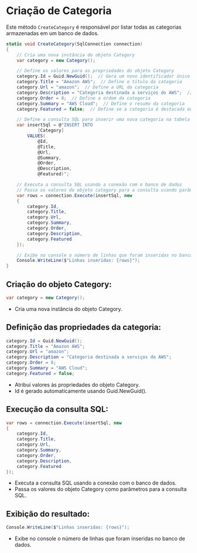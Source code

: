 # Criação de Categoria

Este método `CreateCategory` é responsável por listar todas as categorias armazenadas em um banco de dados.

```csharp
static void CreateCategory(SqlConnection connection)
{
    // Cria uma nova instância do objeto Category
    var category = new Category();

    // Define os valores para as propriedades do objeto Category
    category.Id = Guid.NewGuid();  // Gera um novo identificador único para a categoria
    category.Title = "Amazon AWS";  // Define o título da categoria
    category.Url = "amazon";  // Define a URL da categoria
    category.Description = "Categoria destinada a serviços do AWS";  // Define a descrição da categoria
    category.Order = 8;  // Define a ordem da categoria
    category.Summary = "AWS Cloud";  // Define o resumo da categoria
    category.Featured = false;  // Define se a categoria é destacada ou não

    // Define a consulta SQL para inserir uma nova categoria na tabela 'Category'
    var insertSql = @"INSERT INTO 
            [Category] 
        VALUES(
            @Id,
            @Title,
            @Url,
            @Summary,
            @Order,
            @Description,
            @Featured)";

    // Executa a consulta SQL usando a conexão com o banco de dados
    // Passa os valores do objeto category para a consulta usando parâmetros
    var rows = connection.Execute(insertSql, new
    {
        category.Id,
        category.Title,
        category.Url,
        category.Summary,
        category.Order,
        category.Description,
        category.Featured
    });

    // Exibe no console o número de linhas que foram inseridas no banco de dados
    Console.WriteLine($"Linhas inseridas: {rows}");
}

````
## Criação do objeto Category:

```csharp
var category = new Category();
````
- Cria uma nova instância do objeto Category.


## Definição das propriedades da categoria:

```csharp
category.Id = Guid.NewGuid();
category.Title = "Amazon AWS";
category.Url = "amazon";
category.Description = "Categoria destinada a serviços do AWS";
category.Order = 8;
category.Summary = "AWS Cloud";
category.Featured = false;
````
- Atribui valores às propriedades do objeto Category.
- Id é gerado automaticamente usando Guid.NewGuid().

## Execução da consulta SQL:
```csharp
var rows = connection.Execute(insertSql, new
{
    category.Id,
    category.Title,
    category.Url,
    category.Summary,
    category.Order,
    category.Description,
    category.Featured
});
````
- Executa a consulta SQL usando a conexão com o banco de dados.
- Passa os valores do objeto Category como parâmetros para a consulta SQL.

## Exibição do resultado:

```csharp
Console.WriteLine($"Linhas inseridas: {rows}");
````

- Exibe no console o número de linhas que foram inseridas no banco de dados.
